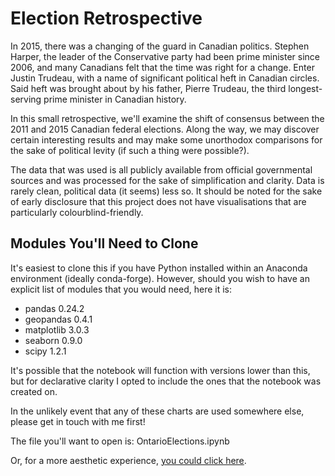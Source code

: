 # Election Retrospective

In 2015, there was a changing of the guard in Canadian politics. Stephen Harper, the leader of the Conservative party had been prime minister since 2006, and many Canadians felt that the time was right for a change. Enter Justin Trudeau, with a name of significant political heft in Canadian circles. Said heft was brought about by his father, Pierre Trudeau, the third longest-serving prime minister in Canadian history.

In this small retrospective, we'll examine the shift of consensus between the 2011 and 2015 Canadian federal elections. Along the way, we may discover certain interesting results and may make some unorthodox comparisons for the sake of political levity (if such a thing were possible?).

The data that was used is all publicly available from official governmental sources and was processed for the sake of simplification and clarity. Data is rarely clean, political data (it seems) less so. It should be noted for the sake of early disclosure that this project does not have visualisations that are particularly colourblind-friendly.

## Modules You'll Need to Clone 

It's easiest to clone this if you have Python installed within an Anaconda environment (ideally conda-forge). However, should you wish to have an explicit list of modules that you would need, here it is:

- pandas                    0.24.2 
- geopandas                 0.4.1
- matplotlib                3.0.3
- seaborn                   0.9.0
- scipy                     1.2.1

It's possible that the notebook will function with versions lower than this, but for declarative clarity I opted to include the ones that the notebook was created on.

In the unlikely event that any of these charts are used somewhere else, please get in touch with me first!

The file you'll want to open is: OntarioElections.ipynb

Or, for a more aesthetic experience, [you could click here](https://nbviewer.jupyter.org/github/pboulos/Election-Retrospective/blob/master/TorontoElections.ipynb).
